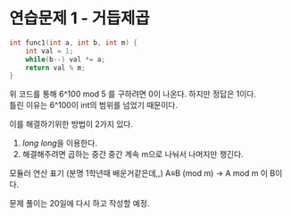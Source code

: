 # 연습문제 1 - 거듭제곱
```c++
int func1(int a, int b, int m) {
    int val = 1;
    while(b--) val *= a;
    return val % m;
}
```
위 코드를 통해 6^100 mod 5 를 구하려면 0이 나온다. 하지만 정답은 1이다.<br/>
틀린 이유는 6^100이 int의 범위를 넘었기 때문이다.

이를 해결하기위한 방법이 2가지 있다.<br/>
1. *long long*을 이용한다.
2. 해결해주려면 곱하는 중간 중간 계속 m으로 나눠서 나머지만 챙긴다.

모듈러 연산 표기 (분명 1학년때 배운거같은데,,)
A≡B (mod m) -> A mod m 이 B이다.

문제 풀이는 20일에 다시 하고 작성할 예정.